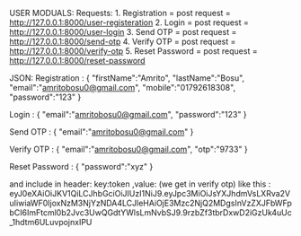USER MODUALS:
Requests:
    1. Registration = post request = http://127.0.0.1:8000/user-registeration
    2. Login = post request = http://127.0.0.1:8000/user-login
    3. Send OTP = post request = http://127.0.0.1:8000/send-otp
    4. Verify OTP = post request = http://127.0.0.1:8000/verify-otp
    5. Reset Password = post request = http://127.0.0.1:8000/reset-password

JSON:
Registration : 
{
    "firstName":"Amrito",
    "lastName":"Bosu",
    "email":"amritobosu0@gmail.com",
    "mobile":"01792618308",
    "password":"123"
}

Login : 
{
    "email":"amritobosu0@gmail.com",
    "password":"123"
}

Send OTP : 
{
    "email":"amritobosu0@gmail.com"
}

Verify OTP : 
{
   "email":"amritobosu0@gmail.com",
   "otp":"9733"
}

Reset Password :
{
    "password":"xyz"
}

and include in header: key:token ,value: (we get in verify otp) like this : eyJ0eXAiOiJKV1QiLCJhbGciOiJIUzI1NiJ9.eyJpc3MiOiJsYXJhdmVsLXRva2VuIiwiaWF0IjoxNzM3NjYzNDA4LCJleHAiOjE3Mzc2NjQ2MDgsInVzZXJFbWFpbCI6ImFtcml0b2Jvc3UwQGdtYWlsLmNvbSJ9.9rzbZf3tbrDxwD2iGzUk4uUc_1hdtm6ULuvpojnxIPU
